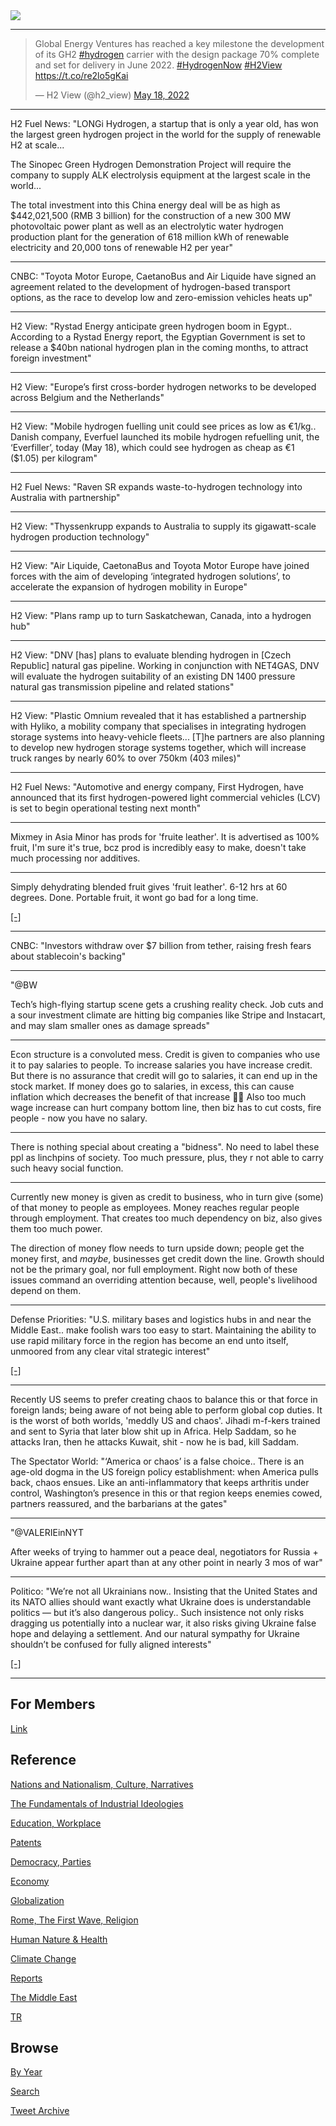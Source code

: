 <img src="https://drive.google.com/uc?export=view&id=1B2wf9R7AMH1d7Vw6e2mucLbIQ5NSjir7"/>

---

<blockquote class="twitter-tweet"><p lang="en" dir="ltr">Global Energy Ventures has reached a key milestone the development of its GH2 <a href="https://twitter.com/hashtag/hydrogen?src=hash&amp;ref_src=twsrc%5Etfw">#hydrogen</a> carrier with the design package 70% complete and set for delivery in June 2022. <a href="https://twitter.com/hashtag/HydrogenNow?src=hash&amp;ref_src=twsrc%5Etfw">#HydrogenNow</a> <a href="https://twitter.com/hashtag/H2View?src=hash&amp;ref_src=twsrc%5Etfw">#H2View</a> <a href="https://t.co/re2lo5gKai">https://t.co/re2lo5gKai</a></p>&mdash; H2 View (@h2_view) <a href="https://twitter.com/h2_view/status/1526883830967181314?ref_src=twsrc%5Etfw">May 18, 2022</a></blockquote> <script async src="https://platform.twitter.com/widgets.js" charset="utf-8"></script>

---

H2 Fuel News: "LONGi Hydrogen, a startup that is only a year old, has
won the largest green hydrogen project in the world for the supply of
renewable H2 at scale...

The Sinopec Green Hydrogen Demonstration Project will require the
company to supply ALK electrolysis equipment at the largest scale in
the world...

The total investment into this China energy deal will be as high as
$442,021,500 (RMB 3 billion) for the construction of a new 300 MW
photovoltaic power plant as well as an electrolytic water hydrogen
production plant for the generation of 618 million kWh of renewable
electricity and 20,000 tons of renewable H2 per year"

---

CNBC: "Toyota Motor Europe, CaetanoBus and Air Liquide have signed an
agreement related to the development of hydrogen-based transport
options, as the race to develop low and zero-emission vehicles heats
up"

---

H2 View: "Rystad Energy anticipate green hydrogen boom in
Egypt.. According to a Rystad Energy report, the Egyptian Government
is set to release a $40bn national hydrogen plan in the coming months,
to attract foreign investment"

---

H2 View: "Europe’s first cross-border hydrogen networks to be
developed across Belgium and the Netherlands"

---

H2 View: "Mobile hydrogen fuelling unit could see prices as low as
€1/kg.. Danish company, Everfuel launched its mobile hydrogen
refuelling unit, the ‘Everfiller’, today (May 18), which could see
hydrogen as cheap as €1 ($1.05) per kilogram"

---

H2 Fuel News: "Raven SR expands waste-to-hydrogen technology into
Australia with partnership"

---

H2 View: "Thyssenkrupp expands to Australia to supply its gigawatt-scale
hydrogen production technology"

---

H2 View: "Air Liquide, CaetonaBus and Toyota Motor Europe have joined forces
with the aim of developing ‘integrated hydrogen solutions’, to
accelerate the expansion of hydrogen mobility in Europe"

---

H2 View: "Plans ramp up to turn Saskatchewan, Canada, into a hydrogen hub"

---

H2 View: "DNV [has] plans to evaluate blending hydrogen in [Czech
Republic] natural gas pipeline. Working in conjunction with NET4GAS,
DNV will evaluate the hydrogen suitability of an existing DN 1400
pressure natural gas transmission pipeline and related stations"

---

H2 View: "Plastic Omnium revealed that it has established a
partnership with Hyliko, a mobility company that specialises in
integrating hydrogen storage systems into heavy-vehicle
fleets... [T]he partners are also planning to develop new hydrogen
storage systems together, which will increase truck ranges by nearly
60% to over 750km (403 miles)"

---

H2 Fuel News: "Automotive and energy company, First Hydrogen, have
announced that its first hydrogen-powered light commercial vehicles
(LCV) is set to begin operational testing next month"

---

Mixmey in Asia Minor has prods for 'fruite leather'. It is advertised
as 100% fruit, I'm sure it's true, bcz prod is incredibly easy to
make, doesn't take much processing nor additives.

---

Simply dehydrating blended fruit gives 'fruit leather'. 6-12 hrs at 60
degrees. Done. Portable fruit, it wont go bad for a long time.

[[-]](https://pbs.twimg.com/media/FS8hD1OXwAIDZTq?format=jpg&name=small)

---

CNBC: "Investors withdraw over $7 billion from tether, raising fresh
fears about stablecoin's backing"

---

"@BW

Tech’s high-flying startup scene gets a crushing reality check. Job
cuts and a sour investment climate are hitting big companies like
Stripe and Instacart, and may slam smaller ones as damage spreads"

---

Econ structure is a convoluted mess. Credit is given to companies who
use it to pay salaries to people. To increase salaries you have
increase credit. But there is no assurance that credit will go to
salaries, it can end up in the stock market. If money does go to
salaries, in excess, this can cause inflation which decreases the
benefit of that increase 🤦‍♂️ Also too much wage increase can hurt
company bottom line, then biz has to cut costs, fire people - now you
have no salary.

---

There is nothing special about creating a "bidness". No need to label
these ppl as linchpins of society. Too much pressure, plus, they r not
able to carry such heavy social function.

---

Currently new money is given as credit to business, who in turn give
(some) of that money to people as employees. Money reaches regular
people through employment. That creates too much dependency on biz,
also gives them too much power.

The direction of money flow needs to turn upside down; people get the
money first, and *maybe*, businesses get credit down the line. Growth
should not be the primary goal, nor full employment. Right now both of
these issues command an overriding attention because, well, people's
livelihood depend on them.

---

Defense Priorities: "U.S. military bases and logistics hubs in and
near the Middle East.. make foolish wars too easy to
start. Maintaining the ability to use rapid military force in the
region has become an end unto itself, unmoored from any clear vital
strategic interest"

[[-]](https://www.defensepriorities.org/explainers/bases-logistics-and-the-problem-of-temptation-in-the-middle-east)

---

Recently US seems to prefer creating chaos to balance this or that
force in foreign lands; being aware of not being able to perform
global cop duties. It is the worst of both worlds, 'meddly US and
chaos'. Jihadi m-f-kers trained and sent to Syria that later blow shit
up in Africa. Help Saddam, so he attacks Iran, then he attacks Kuwait,
shit - now he is bad, kill Saddam. 

The Spectator World: "‘America or chaos’ is a false choice.. There is
an age-old dogma in the US foreign policy establishment: when America
pulls back, chaos ensues. Like an anti-inflammatory that keeps
arthritis under control, Washington’s presence in this or that region
keeps enemies cowed, partners reassured, and the barbarians at the
gates"

---

"@VALERIEinNYT

After weeks of trying to hammer out a peace deal, negotiators for
Russia + Ukraine appear further apart than at any other point in
nearly 3 mos of war"

---

Politico: "We’re not all Ukrainians now.. Insisting that the United
States and its NATO allies should want exactly what Ukraine does is
understandable politics — but it’s also dangerous policy.. Such
insistence not only risks dragging us potentially into a nuclear war,
it also risks giving Ukraine false hope and delaying a settlement. And
our natural sympathy for Ukraine shouldn’t be confused for fully
aligned interests"

[[-]](https://www.politico.eu/article/ukraine-russia-war-nato-eu-us-alliance-solidarity/)

---

## For Members

[Link](https://thirdwave-members.herokuapp.com)

## Reference

[Nations and Nationalism, Culture, Narratives](/2013/02/nations-and-nationalism.md)

[The Fundamentals of Industrial Ideologies](/2011/04/fundamentals-of-industrial-ideologies.md)

[Education, Workplace](2017/09/education-workplace.md)

[Patents](/2018/09/patents.md)

[Democracy, Parties](/2016/11/democracy.md)

[Economy](/2018/05/economy.md)

[Globalization](/2018/09/globalization.md)

[Rome, The First Wave, Religion](/2017/12/rome.md)

[Human Nature & Health](/2020/07/human-nature.md)

[Climate Change](/2018/12/climate.md)

[Reports](/2019/05/reports.md)

[The Middle East](/2019/07/middleeast.md)

[TR](../tr)

## Browse

[By Year](years.md)

[Search](search.html)

[Tweet Archive](/tweets/README.md)


